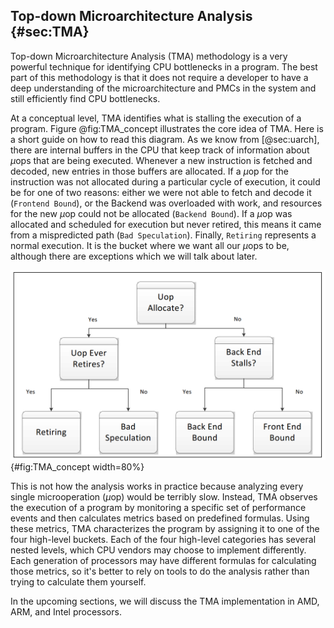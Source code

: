 ## Top-down Microarchitecture Analysis {#sec:TMA}

Top-down Microarchitecture Analysis (TMA) methodology is a very powerful technique for identifying CPU bottlenecks in a program. The best part of this methodology is that it does not require a developer to have a deep understanding of the microarchitecture and PMCs in the system and still efficiently find CPU bottlenecks.

At a conceptual level, TMA identifies what is stalling the execution of a program. Figure @fig:TMA_concept illustrates the core idea of TMA. Here is a short guide on how to read this diagram. As we know from [@sec:uarch], there are internal buffers in the CPU that keep track of information about $\mu$ops that are being executed. Whenever a new instruction is fetched and decoded, new entries in those buffers are allocated. If a $\mu$op for the instruction was not allocated during a particular cycle of execution, it could be for one of two reasons: either we were not able to fetch and decode it (`Frontend Bound`), or the Backend was overloaded with work, and resources for the new $\mu$op could not be allocated (`Backend Bound`). If a $\mu$op was allocated and scheduled for execution but never retired, this means it came from a mispredicted path (`Bad Speculation`). Finally, `Retiring` represents a normal execution. It is the bucket where we want all our $\mu$ops to be, although there are exceptions which we will talk about later.

![The concept behind TMA's top-level breakdown. *© Source: [@TMA_ISPASS]*](../../img/pmu-features/TMAM_diag.png){#fig:TMA_concept width=80%}

This is not how the analysis works in practice because analyzing every single microoperation ($\mu$op) would be terribly slow. Instead, TMA observes the execution of a program by monitoring a specific set of performance events and then calculates metrics based on predefined formulas. Using these metrics, TMA characterizes the program by assigning it to one of the four high-level buckets. Each of the four high-level categories has several nested levels, which CPU vendors may choose to implement differently. Each generation of processors may have different formulas for calculating those metrics, so it's better to rely on tools to do the analysis rather than trying to calculate them yourself.

In the upcoming sections, we will discuss the TMA implementation in AMD, ARM, and Intel processors.
